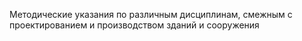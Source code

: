 Методические указания по различным дисциплинам, смежным с проектированием и производством зданий и сооружения
